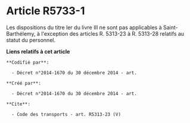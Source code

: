 # Article R5733-1

Les dispositions du titre Ier du livre III ne sont pas applicables à Saint-Barthélemy, à l'exception des articles R. 5313-23
à R. 5313-28 relatifs au statut du personnel.

**Liens relatifs à cet article**

	**Codifié par**:

	  - Décret n°2014-1670 du 30 décembre 2014 - art.

	**Créé par**:

	  - Décret n°2014-1670 du 30 décembre 2014 - art.

	**Cite**:

	  - Code des transports - art. R5313-23 (V)
